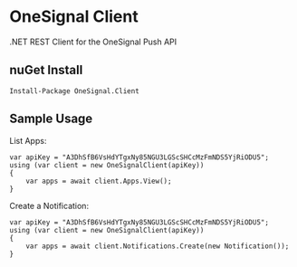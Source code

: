 # OneSignal Client
.NET REST Client for the OneSignal Push API


## nuGet Install
    Install-Package OneSignal.Client

## Sample Usage

List Apps:

    var apiKey = "A3DhSfB6VsHdYTgxNy85NGU3LGScSHCcMzFmNDS5YjRiODU5";
    using (var client = new OneSignalClient(apiKey))
    {
        var apps = await client.Apps.View();
    }

Create a Notification:

    var apiKey = "A3DhSfB6VsHdYTgxNy85NGU3LGScSHCcMzFmNDS5YjRiODU5";
    using (var client = new OneSignalClient(apiKey))
    {
        var apps = await client.Notifications.Create(new Notification());
    }